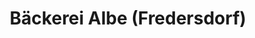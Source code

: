 ---
title: "Bäckerei Albe (Fredersdorf)"
url: /bad-belzig/baeckerei-albe-fredersdorf/
shop: Bäckerei
---